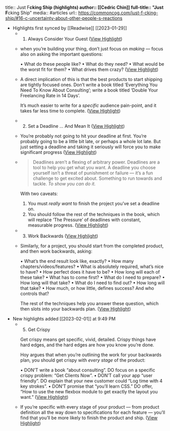 title:: Just F**cking Ship (highlights)
author:: [[Cedric Chin]]
full-title:: "Just F**cking Ship"
media:: #articles
url:: https://commoncog.com/just-f-cking-ship/#16-c-uncertainty-about-other-people-s-reactions

- Highlights first synced by [[Readwise]] [[2023-01-29]]
	- 1. Always Consider Your Guest ([View Highlight](https://read.readwise.io/read/01gr03kbw7yhpjb8ynrg2qkxq4))
	- when you’re building your thing, don’t just focus on *making* — focus also on asking the important questions:
	  
	  •   What do these people like?
	  •   What do they need?
	  •   What would be the worst fit for them?
	  •   What drives them crazy? ([View Highlight](https://read.readwise.io/read/01gr03kmn8fxvptw2p64z9xe2c))
	- A direct implication of this is that the best products to start shipping are tightly focused ones. Don’t write a book titled ‘Everything You Need To Know About Consulting’; write a book titled ‘Double Your Freelancing Rate in 14 Days’.
	  
	  It’s much easier to write for a *specific* audience pain-point, and it takes far less time to complete. ([View Highlight](https://read.readwise.io/read/01gr03k8ny42rwytthtnpv46c7))
	- 2. Set a Deadline … And Mean It ([View Highlight](https://read.readwise.io/read/01gr03ksj8x9kvj3494w9egv5d))
	- You’re probably not going to hit your deadline at first. You’re probably going to be a little bit late, or perhaps a whole lot late. But just setting a deadline and taking it seriously will force you to make significant progress ([View Highlight](https://read.readwise.io/read/01gr03m09hpfxmn77j1deq3kq1))
	- > Deadlines aren’t a flexing of arbitrary power. Deadlines are a tool to help you get what you want. A deadline you choose yourself isn’t a threat of punishment or failure — it’s a fun challenge to get excited about. Something to run towards and tackle. *To show you can do it.*
	  
	  With two caveats:
	  
	  1.  You must *really want* to finish the project you’ve set a deadline on.
	  2.  You should follow the rest of the techniques in the book, which will replace ‘The Pressure’ of deadlines with constant, measurable progress. ([View Highlight](https://read.readwise.io/read/01gr03mf4j4xrx1w0hacxg1vs9))
	- 3. Work Backwards ([View Highlight](https://read.readwise.io/read/01gr03vd6zp6t73ryepmzxfxv6))
	- Similarly, for a project, you should start from the completed product, and then work backwards, asking:
	  
	  •   What’s the end result look like, exactly?
	  •   How many chapters/videos/features?
	  •   What is absolutely required, what’s nice to have?
	  •   How perfect does it have to be?
	  •   How long will each of these take?
	  •   What has to come first?
	  •   What do I need to prepare?
	  •   How long will that take?
	  •   What do I need to find out?
	  •   How long will that take?
	  •   How much, or how little, defines success? And who controls that?
	  
	  The rest of the techniques help you answer these question, which then slots into your backwards plan. ([View Highlight](https://read.readwise.io/read/01gr03wggfcz8thvkshbd195nd))
- New highlights added [[2023-02-01]] at 9:49 PM
	- 5. Get Crispy
	  
	  Get crispy means get specific, vivid, detailed. Crispy things have hard edges, and the hard edges are how you know you’re done.
	  
	  Hoy argues that when you’re outlining the work for your backwards plan, you should get crispy with *every stage* of the product:
	  
	  •   DON’T write a book “about consulting”. DO focus on a specific crispy problem: “Get Clients Now”.
	  •   DON’T call your app “user friendly”. DO explain that your new customer could “Log time with 4 key strokes”.
	  •   DON’T promise that “you’ll learn CSS.” DO offer, “How to use the new flexbox module to get exactly the layout you want.” ([View Highlight](https://read.readwise.io/read/01gr5qkjwbr23mrvxjv2kw4tyq))
	- If you’re specific with every stage of your product — from product definition all the way down to specifications for each feature — you’ll find that you’ll be more likely to finish the product and ship. ([View Highlight](https://read.readwise.io/read/01gr5qknc4pbwrks1zj0etpaq0))